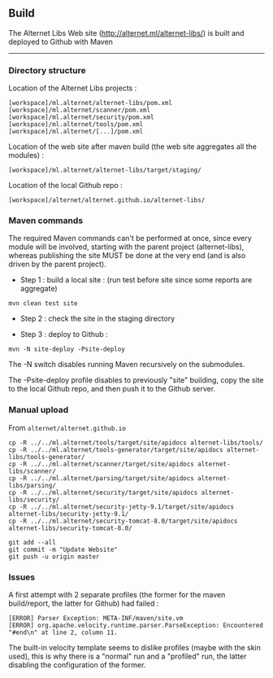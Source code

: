 ## Build

The Alternet Libs Web site (http://alternet.ml/alternet-libs/) is built and deployed to Github with Maven

---

### Directory structure

Location of the Alternet Libs projects :

```
[workspace]/ml.alternet/alternet-libs/pom.xml
[workspace]/ml.alternet/scanner/pom.xml
[workspace]/ml.alternet/security/pom.xml
[workspace]/ml.alternet/tools/pom.xml
[workspace]/ml.alternet/[...]/pom.xml
```

Location of the web site after maven build (the web site aggregates all the modules) :

```
[workspace]/ml.alternet/alternet-libs/target/staging/
```

Location of the local Github repo :

```
[workspace]/alternet/alternet.github.io/alternet-libs/
```

### Maven commands

The required Maven commands can't be performed at once, since every module will be involved, starting with the
parent project (alternet-libs), whereas publishing the site MUST be done at the very end (and is also driven by
the parent project).

* Step 1 : build a local site :
(run test before site since some reports are aggregate)

```
mvn clean test site
```

* Step 2 : check the site in the staging directory

* Step 3 : deploy to Github :

```
mvn -N site-deploy -Psite-deploy
```

The -N switch disables running Maven recursively on the submodules.

The -Psite-deploy profile disables to previously "site" building, copy the site to the local Github repo, and
then push it to the Github server.

### Manual upload

From `alternet/alternet.github.io`

```
cp -R ../../ml.alternet/tools/target/site/apidocs alternet-libs/tools/
cp -R ../../ml.alternet/tools-generator/target/site/apidocs alternet-libs/tools-generator/
cp -R ../../ml.alternet/scanner/target/site/apidocs alternet-libs/scanner/
cp -R ../../ml.alternet/parsing/target/site/apidocs alternet-libs/parsing/
cp -R ../../ml.alternet/security/target/site/apidocs alternet-libs/security/
cp -R ../../ml.alternet/security-jetty-9.1/target/site/apidocs alternet-libs/security-jetty-9.1/
cp -R ../../ml.alternet/security-tomcat-8.0/target/site/apidocs alternet-libs/security-tomcat-8.0/

git add --all
git commit -m "Update Website"
git push -u origin master
```

### Issues

A first attempt with 2 separate profiles (the former for the maven build/report, the latter for Github) had failed :

```
[ERROR] Parser Exception: META-INF/maven/site.vm
[ERROR] org.apache.velocity.runtime.parser.ParseException: Encountered "#end\n" at line 2, column 11.
```

The built-in velocity template seems to dislike profiles (maybe with the skin used), this is why there is a
"normal" run and a "profiled" run, the latter disabling the configuration of the former.

